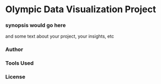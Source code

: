 # Olympic Data Visualization Project

### synopsis would go here

and some text about your project, your insights, etc

### Author

### Tools Used

### License